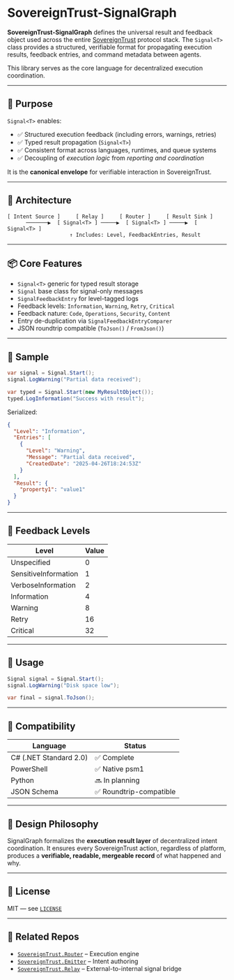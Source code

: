 # SovereignTrust-SignalGraph

**SovereignTrust-SignalGraph** defines the universal result and feedback object used across the entire [SovereignTrust](https://sovereigntrust.foundation) protocol stack. The `Signal<T>` class provides a structured, verifiable format for propagating execution results, feedback entries, and command metadata between agents.

This library serves as the core language for decentralized execution coordination.

---

## 🧠 Purpose

`Signal<T>` enables:

- ✅ Structured execution feedback (including errors, warnings, retries)
- ✅ Typed result propagation (`Signal<T>`)
- ✅ Consistent format across languages, runtimes, and queue systems
- ✅ Decoupling of *execution logic* from *reporting and coordination*

It is the **canonical envelope** for verifiable interaction in SovereignTrust.

---

## 🧱 Architecture

```plaintext
[ Intent Source ]     [ Relay ]     [ Router ]     [ Result Sink ]
      ───────▶  [ Signal<T> ] ─────▶  [ Signal<T> ] ─────▶  [ Signal<T> ]
                    ↑ Includes: Level, FeedbackEntries, Result
```

---

## 📦 Core Features

- `Signal<T>` generic for typed result storage
- `Signal` base class for signal-only messages
- `SignalFeedbackEntry` for level-tagged logs
- Feedback levels: `Information`, `Warning`, `Retry`, `Critical`
- Feedback nature: `Code`, `Operations`, `Security`, `Content`
- Entry de-duplication via `SignalFeedbackEntryComparer`
- JSON roundtrip compatible (`ToJson()` / `FromJson()`)

---

## 📄 Sample

```csharp
var signal = Signal.Start();
signal.LogWarning("Partial data received");

var typed = Signal.Start(new MyResultObject());
typed.LogInformation("Success with result");
```

Serialized:

```json
{
  "Level": "Information",
  "Entries": [
    {
      "Level": "Warning",
      "Message": "Partial data received",
      "CreatedDate": "2025-04-26T18:24:53Z"
    }
  ],
  "Result": {
    "property1": "value1"
  }
}
```

---

## 🔁 Feedback Levels

| Level               | Value |
|---------------------|-------|
| Unspecified         | 0     |
| SensitiveInformation| 1     |
| VerboseInformation  | 2     |
| Information         | 4     |
| Warning             | 8     |
| Retry               | 16    |
| Critical            | 32    |

---

## 🚀 Usage

```csharp
Signal signal = Signal.Start();
signal.LogWarning("Disk space low");

var final = signal.ToJson();
```

---

## 🔄 Compatibility

| Language | Status     |
|----------|------------|
| C# (.NET Standard 2.0) | ✅ Complete |
| PowerShell             | ✅ Native psm1 |
| Python                 | 🔜 In planning |
| JSON Schema            | ✅ Roundtrip-compatible |

---

## 🧠 Design Philosophy

SignalGraph formalizes the **execution result layer** of decentralized intent coordination. It ensures every SovereignTrust action, regardless of platform, produces a **verifiable, readable, mergeable record** of what happened and why.

---

## 📄 License

MIT — see [`LICENSE`](./LICENSE)

---

## 🔗 Related Repos

- [`SovereignTrust.Router`](https://github.com/SiliconDreamArtists/SovereignTrust.Router) – Execution engine
- [`SovereignTrust.Emitter`](https://github.com/SiliconDreamArtists/SovereignTrust.Emitter) – Intent authoring
- [`SovereignTrust.Relay`](https://github.com/SiliconDreamArtists/SovereignTrust.Relay) – External-to-internal signal bridge
